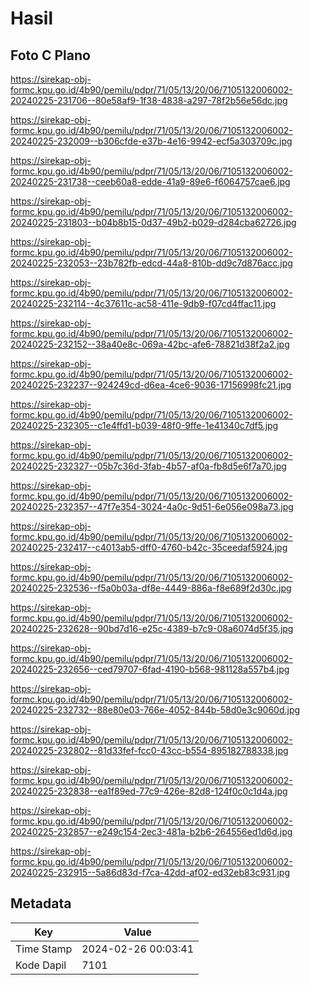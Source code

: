# Hasil

## Foto C Plano

https://sirekap-obj-formc.kpu.go.id/4b90/pemilu/pdpr/71/05/13/20/06/7105132006002-20240225-231706--80e58af9-1f38-4838-a297-78f2b56e56dc.jpg

https://sirekap-obj-formc.kpu.go.id/4b90/pemilu/pdpr/71/05/13/20/06/7105132006002-20240225-232009--b306cfde-e37b-4e16-9942-ecf5a303709c.jpg

https://sirekap-obj-formc.kpu.go.id/4b90/pemilu/pdpr/71/05/13/20/06/7105132006002-20240225-231738--ceeb60a8-edde-41a9-89e6-f6064757cae6.jpg

https://sirekap-obj-formc.kpu.go.id/4b90/pemilu/pdpr/71/05/13/20/06/7105132006002-20240225-231803--b04b8b15-0d37-49b2-b029-d284cba62726.jpg

https://sirekap-obj-formc.kpu.go.id/4b90/pemilu/pdpr/71/05/13/20/06/7105132006002-20240225-232053--23b782fb-edcd-44a8-810b-dd9c7d876acc.jpg

https://sirekap-obj-formc.kpu.go.id/4b90/pemilu/pdpr/71/05/13/20/06/7105132006002-20240225-232114--4c37611c-ac58-411e-9db9-f07cd4ffac11.jpg

https://sirekap-obj-formc.kpu.go.id/4b90/pemilu/pdpr/71/05/13/20/06/7105132006002-20240225-232152--38a40e8c-069a-42bc-afe6-78821d38f2a2.jpg

https://sirekap-obj-formc.kpu.go.id/4b90/pemilu/pdpr/71/05/13/20/06/7105132006002-20240225-232237--924249cd-d6ea-4ce6-9036-17156998fc21.jpg

https://sirekap-obj-formc.kpu.go.id/4b90/pemilu/pdpr/71/05/13/20/06/7105132006002-20240225-232305--c1e4ffd1-b039-48f0-9ffe-1e41340c7df5.jpg

https://sirekap-obj-formc.kpu.go.id/4b90/pemilu/pdpr/71/05/13/20/06/7105132006002-20240225-232327--05b7c36d-3fab-4b57-af0a-fb8d5e6f7a70.jpg

https://sirekap-obj-formc.kpu.go.id/4b90/pemilu/pdpr/71/05/13/20/06/7105132006002-20240225-232357--47f7e354-3024-4a0c-9d51-6e056e098a73.jpg

https://sirekap-obj-formc.kpu.go.id/4b90/pemilu/pdpr/71/05/13/20/06/7105132006002-20240225-232417--c4013ab5-dff0-4760-b42c-35ceedaf5924.jpg

https://sirekap-obj-formc.kpu.go.id/4b90/pemilu/pdpr/71/05/13/20/06/7105132006002-20240225-232536--f5a0b03a-df8e-4449-886a-f8e689f2d30c.jpg

https://sirekap-obj-formc.kpu.go.id/4b90/pemilu/pdpr/71/05/13/20/06/7105132006002-20240225-232628--90bd7d16-e25c-4389-b7c9-08a6074d5f35.jpg

https://sirekap-obj-formc.kpu.go.id/4b90/pemilu/pdpr/71/05/13/20/06/7105132006002-20240225-232656--ced79707-6fad-4190-b568-981128a557b4.jpg

https://sirekap-obj-formc.kpu.go.id/4b90/pemilu/pdpr/71/05/13/20/06/7105132006002-20240225-232732--88e80e03-766e-4052-844b-58d0e3c9060d.jpg

https://sirekap-obj-formc.kpu.go.id/4b90/pemilu/pdpr/71/05/13/20/06/7105132006002-20240225-232802--81d33fef-fcc0-43cc-b554-895182788338.jpg

https://sirekap-obj-formc.kpu.go.id/4b90/pemilu/pdpr/71/05/13/20/06/7105132006002-20240225-232838--ea1f89ed-77c9-426e-82d8-124f0c0c1d4a.jpg

https://sirekap-obj-formc.kpu.go.id/4b90/pemilu/pdpr/71/05/13/20/06/7105132006002-20240225-232857--e249c154-2ec3-481a-b2b6-264556ed1d6d.jpg

https://sirekap-obj-formc.kpu.go.id/4b90/pemilu/pdpr/71/05/13/20/06/7105132006002-20240225-232915--5a86d83d-f7ca-42dd-af02-ed32eb83c931.jpg


## Metadata

| Key        | Value               |
| ---------- | ------------------- |
| Time Stamp | 2024-02-26 00:03:41 |
| Kode Dapil | 7101                |



